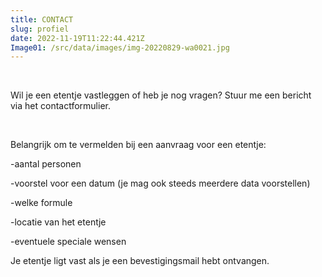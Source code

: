 ```yaml
---
title: CONTACT
slug: profiel
date: 2022-11-19T11:22:44.421Z
Image01: /src/data/images/img-20220829-wa0021.jpg
---
```

<br/>

Wil je een etentje vastleggen of heb je nog vragen? Stuur me een bericht via het contactformulier.

<br/>

B﻿elangrijk om te vermelden bij een aanvraag voor een etentje:

\-﻿aantal personen

\-﻿voorstel voor een datum (je mag ook steeds meerdere data voorstellen)

\-﻿welke formule

\-locatie van het etentje

\-﻿eventuele speciale wensen

J﻿e etentje ligt vast als je een bevestigingsmail hebt ontvangen.